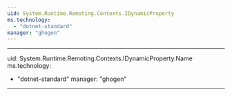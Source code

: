 ```yaml
---
uid: System.Runtime.Remoting.Contexts.IDynamicProperty
ms.technology: 
  - "dotnet-standard"
manager: "ghogen"
---
```


---
uid: System.Runtime.Remoting.Contexts.IDynamicProperty.Name
ms.technology: 
  - "dotnet-standard"
manager: "ghogen"
---
